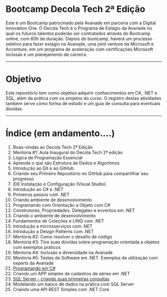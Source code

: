 # Bootcamp Decola Tech 2ª Edição

Este é um Bootcamp patrocinado pela Avanade em parceria com a Digital Innovation One.
O Decola Tech é o Programa de Estágio da Avanade no qual os futuros talentos poderão ser contratados através do Bootcamp online, com 60h de duração.
Depois do bootcamp, haverá um processo seletivo para fazer estágio na Avanade, uma joint venture da Microsoft e Accenture, em um programa de aceleração com certificações Microsoft inclusas e um planejamento de carreira.

---------

# Objetivo

Este repositório tem como objetivo adquirir conhecimentos em C#, .NET e SQL, além da prática com os projetos do curso. O registro destas atividades também serve como forma de estudo e um guia de consulta para eventuais dúvidas.

----------

# Índice (em andamento....)

1. Boas-vindas ao Decola Tech 2ª Edição
2. Mentoria #1: Aula Inaugural do Decola Tech 2ª edição
3. Lógica de Programação Essencial
4. Aprenda o que são Estrutura de Dados e Algoritmos
5. Introdução ao Git e ao GitHub
6. Criando seu Primeiro Repositório no GitHub para compartilhar seu progresso
7. IDE Instalação e Configuração (Visual Studio)
8. Introdução ao C# e .NET
9. Primeiros passos com .NET
10. Criando ambiente de desenvolvimento
11. Programando com Orientação a Objeto com C#
12. Construtores, Propriedades, Delegates e evventos em .NET
13. Criando o ambiente de desenvolvimento
14. Fundamentos de Coleções e LINQ com .NET
15. Introdução a microsserviços com .NET
16. Introdução a Design Patterns com .NET
17. Mentoria #2: Como resolver o desafio de código
18. Mentoria #3: Tiire suas dúvidas sobre programação orientada a objetos com exemplos práticos
19. Mentoria #4: Inclusão e diiversidade na Avanade
20. Mentoria #5: Testes de Software em .NET. Exemplos de utilização com experts da Avanade
21. [Programando em C#](https://github.com/MichelTsukiyama/DecolaTech-Avanade/tree/main/programando-C%23)
22. Criando um APP simples de cadastros de séries em .NET
23. [SQL Server - criando suas priimeiras consultas](https://github.com/MichelTsukiyama/DecolaTech-Avanade/tree/main/sql-server-primeiras-consultas)
24. Modelando um banco de dados na prática com SQL Server
25. Criando uma API REST Simples com .NET Core
